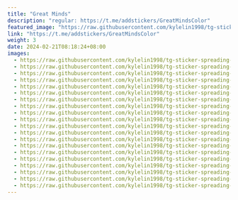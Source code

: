 ```yaml
---
title: "Great Minds"
description: "regular: https://t.me/addstickers/GreatMindsColor"
featured_image: "https://raw.githubusercontent.com/kylelin1998/tg-sticker-spreading-worldwide-images/main/img/775c3b4f-d56c-4ca3-9e36-0b6cab8e17d3.jpg"
link: "https://t.me/addstickers/GreatMindsColor"
weight: 3
date: 2024-02-21T08:18:24+08:00
images:
  - https://raw.githubusercontent.com/kylelin1998/tg-sticker-spreading-worldwide-images/main/img/775c3b4f-d56c-4ca3-9e36-0b6cab8e17d3.jpg
  - https://raw.githubusercontent.com/kylelin1998/tg-sticker-spreading-worldwide-images/main/img/6775a999-6cd0-4e2b-8345-f0ead1bf81a4.jpg
  - https://raw.githubusercontent.com/kylelin1998/tg-sticker-spreading-worldwide-images/main/img/12ca0b96-eefd-4411-9277-50acaf8d4d63.jpg
  - https://raw.githubusercontent.com/kylelin1998/tg-sticker-spreading-worldwide-images/main/img/d631bf95-ac41-4129-af5f-2051ab7bff4d.jpg
  - https://raw.githubusercontent.com/kylelin1998/tg-sticker-spreading-worldwide-images/main/img/083f864e-96e3-4c52-99da-0c6d25f17bff.jpg
  - https://raw.githubusercontent.com/kylelin1998/tg-sticker-spreading-worldwide-images/main/img/64dbca8e-56d7-4fdb-b624-9234189e135f.jpg
  - https://raw.githubusercontent.com/kylelin1998/tg-sticker-spreading-worldwide-images/main/img/78b247f5-83d9-4e9b-9478-5e3085db8dc1.jpg
  - https://raw.githubusercontent.com/kylelin1998/tg-sticker-spreading-worldwide-images/main/img/20424bf9-75f1-414f-8f73-bdb6b7b542c3.jpg
  - https://raw.githubusercontent.com/kylelin1998/tg-sticker-spreading-worldwide-images/main/img/9d1e1084-56ad-4b00-9e1d-ec1de3f7e834.jpg
  - https://raw.githubusercontent.com/kylelin1998/tg-sticker-spreading-worldwide-images/main/img/11eca37e-2556-4d2d-8ae7-47fef35fe4ee.jpg
  - https://raw.githubusercontent.com/kylelin1998/tg-sticker-spreading-worldwide-images/main/img/9488bc5e-b1ab-4c65-9cec-6f007ef7e185.jpg
  - https://raw.githubusercontent.com/kylelin1998/tg-sticker-spreading-worldwide-images/main/img/e718334b-e55b-47d1-9774-e879a8cbef8c.jpg
  - https://raw.githubusercontent.com/kylelin1998/tg-sticker-spreading-worldwide-images/main/img/9832d074-6ec7-4bc8-b51e-f058ca05f079.jpg
  - https://raw.githubusercontent.com/kylelin1998/tg-sticker-spreading-worldwide-images/main/img/ffd4c423-fab8-421c-97e4-18ed97ba40d3.jpg
  - https://raw.githubusercontent.com/kylelin1998/tg-sticker-spreading-worldwide-images/main/img/af8a9484-95b7-42de-b6b6-232f49c43401.jpg
  - https://raw.githubusercontent.com/kylelin1998/tg-sticker-spreading-worldwide-images/main/img/4281edc0-efe4-41ed-8591-dcea523bc415.jpg
  - https://raw.githubusercontent.com/kylelin1998/tg-sticker-spreading-worldwide-images/main/img/1f02897b-cf2c-4bdb-b8d5-a8303540ed13.jpg
  - https://raw.githubusercontent.com/kylelin1998/tg-sticker-spreading-worldwide-images/main/img/68636ae1-30d5-4fb5-84b9-4bed1ae4d45f.jpg
  - https://raw.githubusercontent.com/kylelin1998/tg-sticker-spreading-worldwide-images/main/img/5796bfe6-2b65-4664-8ed6-d3e3ce4cc0d0.jpg
  - https://raw.githubusercontent.com/kylelin1998/tg-sticker-spreading-worldwide-images/main/img/211df833-34d0-4d72-b487-2afa39e1105a.jpg
---
```


